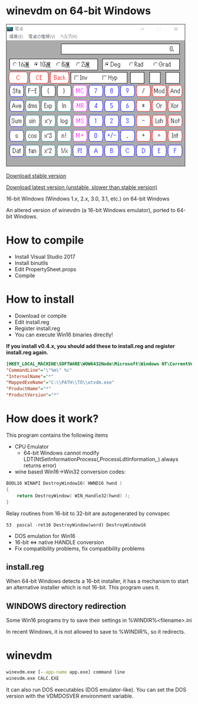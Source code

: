 # winevdm on 64-bit Windows

<img src="screenshot.PNG">

[Download stable version](https://github.com/otya128/winevdm/releases)

[Download latest version (unstable, slower than stable version)](https://ci.appveyor.com/project/otya128/winevdm/build/artifacts)

16-bit Windows (Windows 1.x, 2.x, 3.0, 3.1, etc.) on 64-bit Windows

An altered version of winevdm (a 16-bit Windows emulator), ported to 64-bit Windows.

# How to compile

+ Install Visual Studio 2017
+ Install binutils
+ Edit PropertySheet.props
+ Compile

# How to install

+ Download or compile
+ Edit install.reg
+ Register install.reg
+ You can execute Win16 binaries directly!

**If you install v0.4.x, you should add these to install.reg and register install.reg again.**
```ini
[HKEY_LOCAL_MACHINE\SOFTWARE\WOW6432Node\Microsoft\Windows NT\CurrentVersion\NtVdm64\OTVDM]
"CommandLine"="\"%m\" %c"
"InternalName"="*"
"MappedExeName"="C:\\PATH\\TO\\otvdm.exe"
"ProductName"="*"
"ProductVersion"="*"
```

# How does it work?

This program contains the following items

+ CPU Emulator
  + 64-bit Windows cannot modify LDT(NtSetInformationProcess(,ProcessLdtInformation,,) always returns error)
+ wine based Win16->Win32 conversion codes:
```c
BOOL16 WINAPI DestroyWindow16( HWND16 hwnd )
{
    return DestroyWindow( WIN_Handle32(hwnd) );
}
```
Relay routines from 16-bit to 32-bit are autogenerated by convspec
```spec
53  pascal -ret16 DestroyWindow(word) DestroyWindow16
```
+ DOS emulation for Win16
+ 16-bit <=> native HANDLE conversion
+ Fix compatibility problems, fix compatibility problems

## install.reg

When 64-bit Windows detects a 16-bit installer, it has a mechanism to start an alternative installer which is not 16-bit.
This program uses it.

## WINDOWS directory redirection

Some Win16 programs try to save their settings in %WINDIR%\<filename>.ini

In recent Windows, it is not allowed to save to %WINDIR%, so it redirects.

# winevdm
```bat
winevdm.exe [--app-name app.exe] command line
winevdm.exe CALC.EXE
```
It can also run DOS executables (DOS emulator-like).
You can set the DOS version with the VDMDOSVER environment variable.

